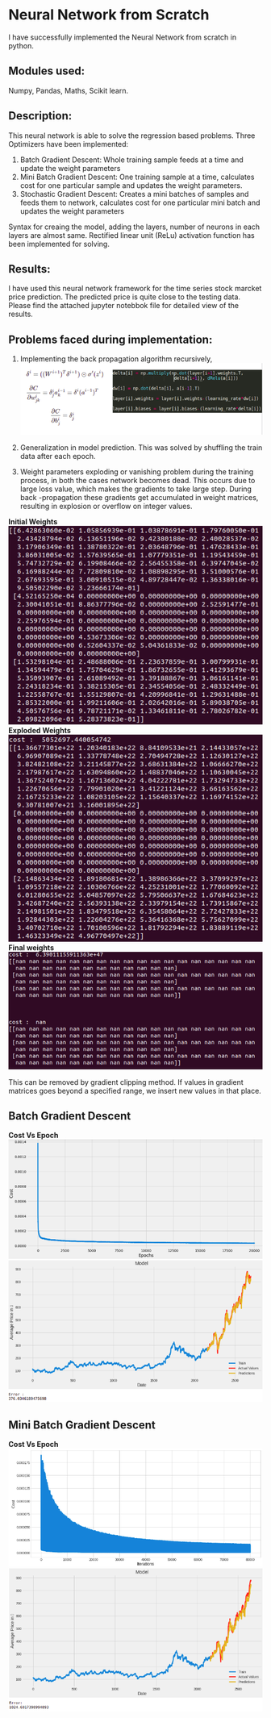 # Neural Network from Scratch

I have successfully implemented the Neural Network from scratch in python.      
## Modules used: 
Numpy, Pandas, Maths, Scikit learn.

## Description:
This neural network is able to solve the regression based problems. Three Optimizers have been implemented:
1. Batch Gradient Descent:  Whole training sample feeds at a time and update the weight parameters 
2. Mini Batch Gradient Descent: One training sample at a time, calculates cost for one particular sample and updates the weight parameters.
3. Stochastic Gradient Descent: Creates a mini batches of samples and feeds them to network, calculates cost for one particular mini batch and updates the weight parameters

Syntax for creaing the model, adding the layers, number of neurons in each layers are almost same. Rectified linear unit (ReLu) activation function has been implemented for solving. 

## Results: 
I have used this neural network framework for the time series stock marcket price prediction. The predicted price is quite close to the testing data. Please find the attached jupyter notebbok file for detailed view of the results. 


## Problems faced during implementation:

1. Implementing the back propagation algorithm recursively, 
![Backpropagation algorithm](https://github.com/ujjawalmodanwal/Neural_Network_from_scratch/blob/main/Images/Screenshot%20from%202022-05-05%2023-33-03.png)


2. Generalization in model prediction. This was solved by shuffling the train data after each epoch. 
3. Weight parameters exploding or vanishing problem during the training process, in both the cases network becomes dead. This occurs due to large loss value, which makes the gradients to take large step. During back -propagation these gradients get accumulated in weight matrices, resulting in explosion or overflow on integer values.

**Initial Weights**       
![intial weights](https://github.com/ujjawalmodanwal/Neural_Network_from_scratch/blob/main/Images/Screenshot%20from%202021-11-23%2016-38-55.png)       
**Exploded Weights**       
![exploded weights](https://github.com/ujjawalmodanwal/Neural_Network_from_scratch/blob/main/Images/Screenshot%20from%202021-11-23%2016-39-07.png)       
**Final weights**       
![final weights](https://github.com/ujjawalmodanwal/Neural_Network_from_scratch/blob/main/Images/Screenshot%20from%202021-11-23%2016-39-16.png)

This can be removed by gradient clipping method. If values in gradient matrices goes beyond a specified range, we insert new values in that place. 

## Batch Gradient Descent 
**Cost Vs Epoch**          
![cost_v_epoch](https://github.com/ujjawalmodanwal/Neural_Network_from_scratch/blob/main/Images/Screenshot%20from%202021-11-23%2017-37-58.png)
![prediction](https://github.com/ujjawalmodanwal/Neural_Network_from_scratch/blob/main/Images/Screenshot%20from%202021-11-23%2018-18-13.png)


## Mini Batch Gradient Descent
**Cost Vs Epoch**       
![cost v epoch](https://github.com/ujjawalmodanwal/Neural_Network_from_scratch/blob/main/Images/Screenshot%20from%202021-11-23%2019-04-55.png)
![prediction](https://github.com/ujjawalmodanwal/Neural_Network_from_scratch/blob/main/Images/Screenshot%20from%202021-11-23%2018-26-53.png)
